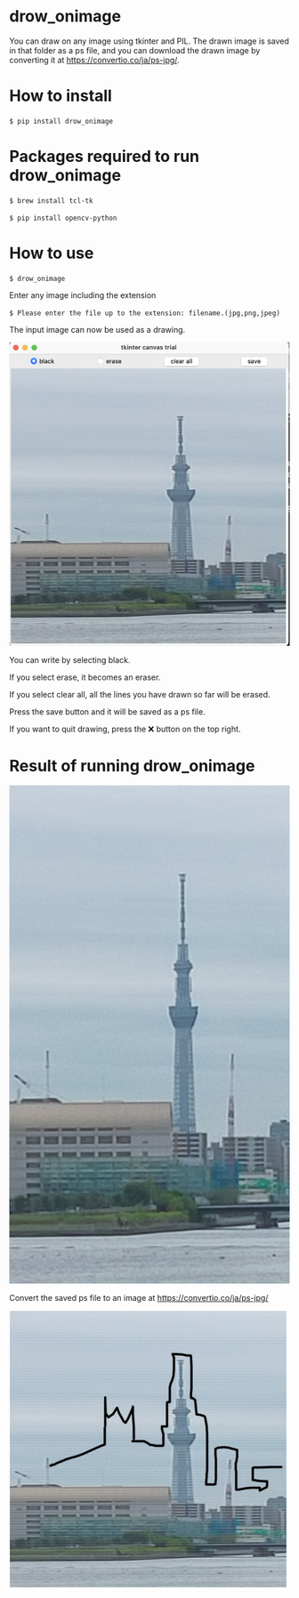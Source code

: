 # drow_onimage
You can draw on any image using tkinter and PIL. The drawn image is saved in that folder as a ps file, and you can download the drawn image by converting it at https://convertio.co/ja/ps-jpg/.

# How to install
`$ pip install drow_onimage`

# Packages required to run drow_onimage
`$ brew install tcl-tk`

`$ pip install opencv-python`

# How to use
`$ drow_onimage`

Enter any image including the extension

`$ Please enter the file up to the extension: filename.(jpg,png,jpeg)`

The input image can now be used as a drawing.

![drow](drow_picture.png)

You can write by selecting black.

If you select erase, it becomes an eraser.

If you select clear all, all the lines you have drawn so far will be erased.

Press the save button and it will be saved as a ps file.

If you want to quit drawing, press the ❌ button on the top right.

# Result of running drow_onimage
![skytree_before](skytree.jpg)

Convert the saved ps file to an image at https://convertio.co/ja/ps-jpg/

![skytree_after](drow_skytree.jpg.jpg)

